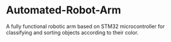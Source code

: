 # Automated-Robot-Arm
A fully functional robotic arm based on STM32 microcontroller for classifying and sorting objects according to their color.
